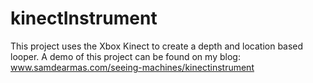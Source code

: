 # kinectInstrument

This project uses the Xbox Kinect to create a depth and location based looper.
A demo of this project can be found on my blog: www.samdearmas.com/seeing-machines/kinectinstrument
